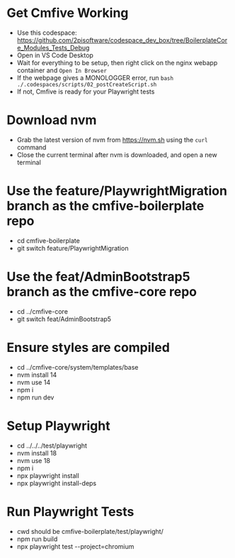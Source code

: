 # Get Cmfive Working

- Use this codespace: https://github.com/2pisoftware/codespace_dev_box/tree/BoilerplateCore_Modules_Tests_Debug
- Open in VS Code Desktop
- Wait for everything to be setup, then right click on the nginx webapp container and `Open In Browser`
- If the webpage gives a MONOLOGGER error, run `bash ./.codespaces/scripts/02_postCreateScript.sh`
- If not, Cmfive is ready for your Playwright tests

# Download nvm

- Grab the latest version of nvm from https://nvm.sh using the `curl` command
- Close the current terminal after nvm is downloaded, and open a new terminal

# Use the feature/PlaywrightMigration branch as the cmfive-boilerplate repo

- cd cmfive-boilerplate
- git switch feature/PlaywrightMigration

# Use the feat/AdminBootstrap5 branch as the cmfive-core repo

- cd ../cmfive-core
- git switch feat/AdminBootstrap5

# Ensure styles are compiled

- cd ../cmfive-core/system/templates/base
- nvm install 14
- nvm use 14
- npm i
- npm run dev

# Setup Playwright

- cd ../../../test/playwright
- nvm install 18
- nvm use 18
- npm i
- npx playwright install
- npx playwright install-deps

# Run Playwright Tests

- cwd should be cmfive-boilerplate/test/playwright/
- npm run build
- npx playwright test --project=chromium